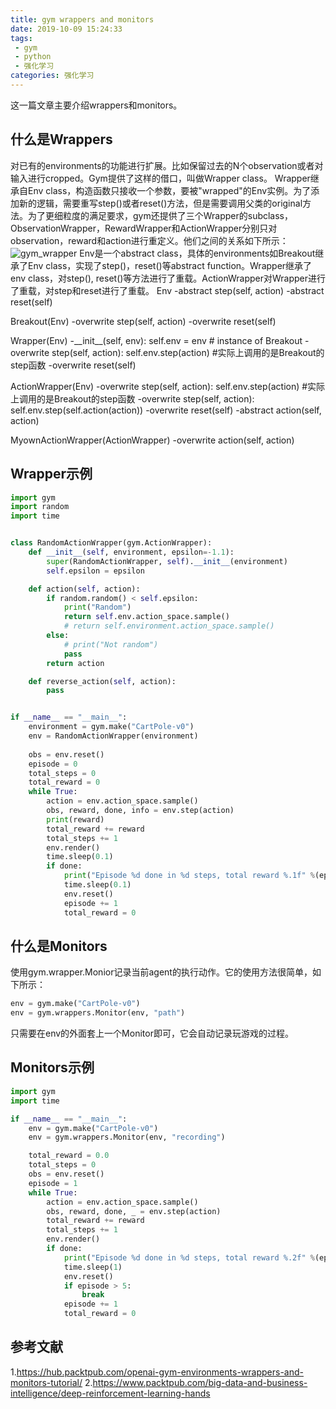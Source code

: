 ```yaml
---
title: gym wrappers and monitors
date: 2019-10-09 15:24:33
tags:
 - gym
 - python
 - 强化学习
categories: 强化学习
---
```


这一篇文章主要介绍wrappers和monitors。

## 什么是Wrappers
对已有的environments的功能进行扩展。比如保留过去的N个observation或者对输入进行cropped。Gym提供了这样的借口，叫做Wrapper class。
Wrapper继承自Env class，构造函数只接收一个参数，要被"wrapped"的Env实例。为了添加新的逻辑，需要重写step()或者reset()方法，但是需要调用父类的original方法。为了更细粒度的满足要求，gym还提供了三个Wrapper的subclass，ObservationWrapper，RewardWrapper和ActionWrapper分别只对observation，reward和action进行重定义。他们之间的关系如下所示：
![gym_wrapper](gym_wrapper.png)
Env是一个abstract class，具体的environments如Breakout继承了Env class，实现了step()，reset()等abstract function。Wrapper继承了env class，对step(), reset()等方法进行了重载。ActionWrapper对Wrapper进行了重载，对step和reset进行了重载。
Env 
-abstract step(self, action)
-abstract reset(self)

Breakout(Env)
-overwrite step(self, action)
-overwrite reset(self)

Wrapper(Env)
-\_\_init\_\_(self, env): self.env = env # instance of Breakout
-overwrite step(self, action): self.env.step(action) #实际上调用的是Breakout的step函数
-overwrite reset(self)

ActionWrapper(Env)
-overwrite step(self, action): self.env.step(action) #实际上调用的是Breakout的step函数
-overwrite step(self, action): self.env.step(self.action(action))
-overwrite reset(self)
-abstract action(self, action)

MyownActionWrapper(ActionWrapper)
-overwrite action(self, action)

## Wrapper示例
``` python
import gym
import random
import time


class RandomActionWrapper(gym.ActionWrapper):
    def __init__(self, environment, epsilon=-1.1):
        super(RandomActionWrapper, self).__init__(environment)
        self.epsilon = epsilon

    def action(self, action):
        if random.random() < self.epsilon:
            print("Random")
            return self.env.action_space.sample()
            # return self.environment.action_space.sample()
        else:
            # print("Not random")
            pass
        return action

    def reverse_action(self, action):
        pass


if __name__ == "__main__":
    environment = gym.make("CartPole-v0")
    env = RandomActionWrapper(environment)
    
    obs = env.reset()
    episode = 0
    total_steps = 0
    total_reward = 0
    while True:
        action = env.action_space.sample()
        obs, reward, done, info = env.step(action)
        print(reward)
        total_reward += reward
        total_steps += 1
        env.render()
        time.sleep(0.1)
        if done:
            print("Episode %d done in %d steps, total reward %.1f" %(episode, total_steps, total_reward))
            time.sleep(0.1)
            env.reset()
            episode += 1
            total_reward = 0

```

## 什么是Monitors
使用gym.wrapper.Monior记录当前agent的执行动作。它的使用方法很简单，如下所示：
``` python
env = gym.make("CartPole-v0")
env = gym.wrappers.Monitor(env, "path")
```
只需要在env的外面套上一个Monitor即可，它会自动记录玩游戏的过程。

## Monitors示例
``` python
import gym
import time

if __name__ == "__main__":
    env = gym.make("CartPole-v0")
    env = gym.wrappers.Monitor(env, "recording")

    total_reward = 0.0
    total_steps = 0
    obs = env.reset()
    episode = 1
    while True:
        action = env.action_space.sample()
        obs, reward, done, _ = env.step(action)
        total_reward += reward
        total_steps += 1
        env.render()
        if done:
            print("Episode %d done in %d steps, total reward %.2f" %(episode, total_steps, total_reward))
            time.sleep(1)
            env.reset()
            if episode > 5:
                break
            episode += 1
            total_reward = 0

```

## 参考文献
1.https://hub.packtpub.com/openai-gym-environments-wrappers-and-monitors-tutorial/
2.https://www.packtpub.com/big-data-and-business-intelligence/deep-reinforcement-learning-hands
